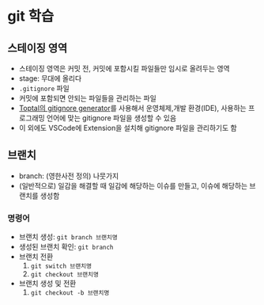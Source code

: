 # git 학습

## 스테이징 영역

- 스테이징 영역은 커밋 전, 커밋에 포함시킬 파일들만 임시로 올려두는 영역
- stage: 무대에 올리다
- `.gitignore` 파일
- 커밋에 포함되면 안되는 파일들을 관리하는 파일
- [Toptal의 gitignore generator](https://www.toptal.com/developers/gitignore)를 사용해서 운영체제,개발 환경(IDE), 사용하는 프로그래밍 언어에 맞는 gitignore 파일을 생성할 수 있음
 - 이 외에도 VSCode에 Extension을 설치해 gitignore 파일을 관리하기도 함


## 브랜치

- branch: (영한사전 정의) 나뭇가지
- (일반적으로) 일감을 해결할 때 일감에 해당하는 이슈를 만들고, 이슈에 해당하는 브랜치를 생성함

### 명령어

- 브랜치 생성: `git branch 브랜치명`
- 생성된 브랜치 확인: `git branch`
- 브랜치 전환
  1. `git switch 브랜치명`
  2. `git checkout 브랜치명`
- 브랜치 생성 및 전환 
  1. `git checkout -b 브랜치명`
